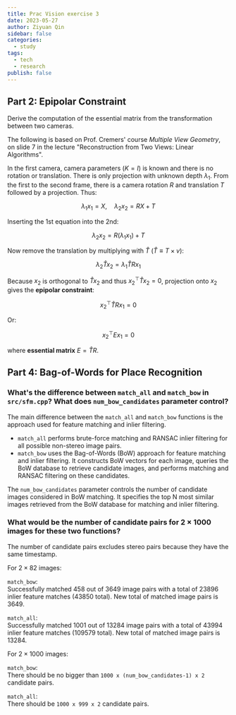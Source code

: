 ```yaml
---
title: Prac Vision exercise 3
date: 2023-05-27
author: Ziyuan Qin
sidebar: false
categories:
  - study
tags:
  - tech
  - research
publish: false
---
```


## Part 2: Epipolar Constraint

Derive the computation of the essential matrix from the transformation between two cameras.

The following is based on Prof. Cremers' course _Multiple View Geometry_, on slide 7 in the lecture "Reconstruction from Two Views: Linear Algorithms".

In the first camera, camera parameters ($K = I$) is known and there is no rotation or translation. There is only projection with unknown depth $\lambda_1$. From the first to the second frame, there is a camera rotation $R$ and translation $T$ followed by a projection. Thus:

$$
\lambda_1 x_1 = X, \quad \lambda_2 x_2 = R X + T
$$

Inserting the 1st equation into the 2nd:

$$
\lambda_2 x_2 = R \left(\lambda_1 x_1\right) + T
$$

Now remove the translation by multiplying with $\widehat{T}$ ($\widehat{T} \equiv T \times v$):

$$
\lambda_2 \widehat{T} x_2 = \lambda_1 \widehat{T} R x_1
$$

Because $x_2$ is orthogonal to $\hat{T} x_2$ and thus $x_2^{\top} \hat{T} x_2 = 0$, projection onto $x_2$ gives the **epipolar constraint**:

$$
x_2^{\top} \widehat{T} R x_1 = 0
$$

Or:

$$
x_2^{\top} E x_1 = 0
$$

where **essential matrix** $E = \widehat{T} R$.

## Part 4: Bag-of-Words for Place Recognition

### What's the difference between `match_all` and `match_bow` in `src/sfm.cpp`? What does `num_bow_candidates` parameter control?

The main difference between the `match_all` and `match_bow` functions is the approach used for feature matching and inlier filtering.

- `match_all` performs brute-force matching and RANSAC inlier filtering for all possible non-stereo image pairs.
- `match_bow` uses the Bag-of-Words (BoW) approach for feature matching and inlier filtering. It constructs BoW vectors for each image, queries the BoW database to retrieve candidate images, and performs matching and RANSAC filtering on these candidates.

The `num_bow_candidates` parameter controls the number of candidate images considered in BoW matching. It specifies the top N most similar images retrieved from the BoW database for matching and inlier filtering.

### What would be the number of candidate pairs for 2 × 1000 images for these two functions?

The number of candidate pairs excludes stereo pairs because they have the same timestamp.

For $2 \times 82$ images:

`match_bow`:  
Successfully matched 458 out of 3649 image pairs with a total of 23896 inlier feature matches (43850 total). New total of matched image pairs is 3649.

`match_all`:  
Successfully matched 1001 out of 13284 image pairs with a total of 43994 inlier feature matches (109579 total). New total of matched image pairs is 13284.

For $2 \times 1000$ images:

`match_bow`:  
There should be no bigger than `1000 x (num_bow_candidates-1) x 2` candidate pairs.

`match_all`:  
There should be `1000 x 999 x 2` candidate pairs.

